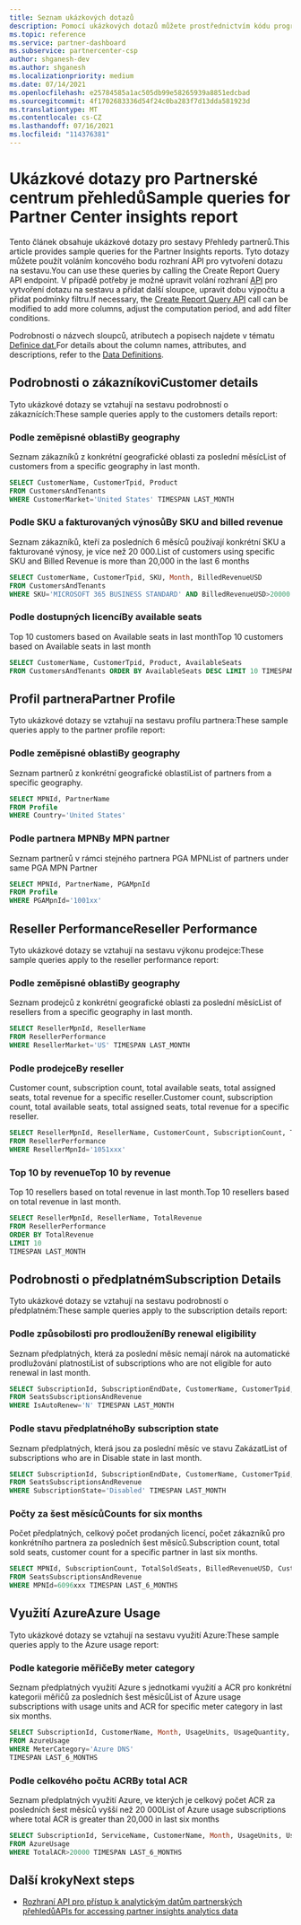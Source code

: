 ```yaml
---
title: Seznam ukázkových dotazů
description: Pomocí ukázkových dotazů můžete prostřednictvím kódu programu přistupovat k analytickým datům partnerských přehledů.
ms.topic: reference
ms.service: partner-dashboard
ms.subservice: partnercenter-csp
author: shganesh-dev
ms.author: shganesh
ms.localizationpriority: medium
ms.date: 07/14/2021
ms.openlocfilehash: e25784585a1ac505db99e58265939a8851edcbad
ms.sourcegitcommit: 4f1702683336d54f24c0ba283f7d13dda581923d
ms.translationtype: MT
ms.contentlocale: cs-CZ
ms.lasthandoff: 07/16/2021
ms.locfileid: "114376381"
---
```

# <a name="sample-queries-for-partner-center-insights-report"></a><span data-ttu-id="d35fe-103">Ukázkové dotazy pro Partnerské centrum přehledů</span><span class="sxs-lookup"><span data-stu-id="d35fe-103">Sample queries for Partner Center insights report</span></span>

<span data-ttu-id="d35fe-104">Tento článek obsahuje ukázkové dotazy pro sestavy Přehledy partnerů.</span><span class="sxs-lookup"><span data-stu-id="d35fe-104">This article provides sample queries for the Partner Insights reports.</span></span> <span data-ttu-id="d35fe-105">Tyto dotazy můžete použít voláním koncového bodu rozhraní API pro vytvoření dotazu na sestavu.</span><span class="sxs-lookup"><span data-stu-id="d35fe-105">You can use these queries by calling the Create Report Query API endpoint.</span></span> <span data-ttu-id="d35fe-106">V případě potřeby je možné upravit volání rozhraní [API](insights-programmatic-access-paradigm.md#create-report-query-api) pro vytvoření dotazu na sestavu a přidat další sloupce, upravit dobu výpočtu a přidat podmínky filtru.</span><span class="sxs-lookup"><span data-stu-id="d35fe-106">If necessary, the [Create Report Query API](insights-programmatic-access-paradigm.md#create-report-query-api) call can be modified to add more columns, adjust the computation period, and add filter conditions.</span></span>

<span data-ttu-id="d35fe-107">Podrobnosti o názvech sloupců, atributech a popisech najdete v tématu [Definice dat.](insights-data-definitions.md)</span><span class="sxs-lookup"><span data-stu-id="d35fe-107">For details about the column names, attributes, and descriptions, refer to the [Data Definitions](insights-data-definitions.md).</span></span>

## <a name="customer-details"></a><span data-ttu-id="d35fe-108">Podrobnosti o zákazníkovi</span><span class="sxs-lookup"><span data-stu-id="d35fe-108">Customer details</span></span>

<span data-ttu-id="d35fe-109">Tyto ukázkové dotazy se vztahují na sestavu podrobností o zákaznících:</span><span class="sxs-lookup"><span data-stu-id="d35fe-109">These sample queries apply to the customers details report:</span></span>

### <a name="by-geography"></a><span data-ttu-id="d35fe-110">Podle zeměpisné oblasti</span><span class="sxs-lookup"><span data-stu-id="d35fe-110">By geography</span></span>

<span data-ttu-id="d35fe-111">Seznam zákazníků z konkrétní geografické oblasti za poslední měsíc</span><span class="sxs-lookup"><span data-stu-id="d35fe-111">List of customers from a specific geography in last month.</span></span>

```sql
SELECT CustomerName, CustomerTpid, Product 
FROM CustomersAndTenants 
WHERE CustomerMarket='United States' TIMESPAN LAST_MONTH
```

### <a name="by-sku-and-billed-revenue"></a><span data-ttu-id="d35fe-112">Podle SKU a fakturovaných výnosů</span><span class="sxs-lookup"><span data-stu-id="d35fe-112">By SKU and billed revenue</span></span>

<span data-ttu-id="d35fe-113">Seznam zákazníků, kteří za posledních 6 měsíců používají konkrétní SKU a fakturované výnosy, je více než 20 000.</span><span class="sxs-lookup"><span data-stu-id="d35fe-113">List of customers using specific SKU and Billed Revenue is more than 20,000 in the last 6 months</span></span>

```sql
SELECT CustomerName, CustomerTpid, SKU, Month, BilledRevenueUSD 
FROM CustomersAndTenants 
WHERE SKU='MICROSOFT 365 BUSINESS STANDARD' AND BilledRevenueUSD>20000 TIMESPAN LAST_6_MONTHS
```

### <a name="by-available-seats"></a><span data-ttu-id="d35fe-114">Podle dostupných licencí</span><span class="sxs-lookup"><span data-stu-id="d35fe-114">By available seats</span></span>

<span data-ttu-id="d35fe-115">Top 10 customers based on Available seats in last month</span><span class="sxs-lookup"><span data-stu-id="d35fe-115">Top 10 customers based on Available seats in last month</span></span>

```sql
SELECT CustomerName, CustomerTpid, Product, AvailableSeats 
FROM CustomersAndTenants ORDER BY AvailableSeats DESC LIMIT 10 TIMESPAN LAST_MONTH
```

## <a name="partner-profile"></a><span data-ttu-id="d35fe-116">Profil partnera</span><span class="sxs-lookup"><span data-stu-id="d35fe-116">Partner Profile</span></span>

<span data-ttu-id="d35fe-117">Tyto ukázkové dotazy se vztahují na sestavu profilu partnera:</span><span class="sxs-lookup"><span data-stu-id="d35fe-117">These sample queries apply to the partner profile report:</span></span>

### <a name="by-geography"></a><span data-ttu-id="d35fe-118">Podle zeměpisné oblasti</span><span class="sxs-lookup"><span data-stu-id="d35fe-118">By geography</span></span>

<span data-ttu-id="d35fe-119">Seznam partnerů z konkrétní geografické oblasti</span><span class="sxs-lookup"><span data-stu-id="d35fe-119">List of partners from a specific geography.</span></span>

```sql
SELECT MPNId, PartnerName 
FROM Profile 
WHERE Country='United States'
```

### <a name="by-mpn-partner"></a><span data-ttu-id="d35fe-120">Podle partnera MPN</span><span class="sxs-lookup"><span data-stu-id="d35fe-120">By MPN partner</span></span>

<span data-ttu-id="d35fe-121">Seznam partnerů v rámci stejného partnera PGA MPN</span><span class="sxs-lookup"><span data-stu-id="d35fe-121">List of partners under same PGA MPN Partner</span></span>

```sql
SELECT MPNId, PartnerName, PGAMpnId 
FROM Profile 
WHERE PGAMpnId='1001xx'
```

## <a name="reseller-performance"></a><span data-ttu-id="d35fe-122">Reseller Performance</span><span class="sxs-lookup"><span data-stu-id="d35fe-122">Reseller Performance</span></span>

<span data-ttu-id="d35fe-123">Tyto ukázkové dotazy se vztahují na sestavu výkonu prodejce:</span><span class="sxs-lookup"><span data-stu-id="d35fe-123">These sample queries apply to the reseller performance report:</span></span>

### <a name="by-geography"></a><span data-ttu-id="d35fe-124">Podle zeměpisné oblasti</span><span class="sxs-lookup"><span data-stu-id="d35fe-124">By geography</span></span>

<span data-ttu-id="d35fe-125">Seznam prodejců z konkrétní geografické oblasti za poslední měsíc</span><span class="sxs-lookup"><span data-stu-id="d35fe-125">List of resellers from a specific geography in last month.</span></span>

```sql
SELECT ResellerMpnId, ResellerName 
FROM ResellerPerformance 
WHERE ResellerMarket='US' TIMESPAN LAST_MONTH
```

### <a name="by-reseller"></a><span data-ttu-id="d35fe-126">Podle prodejce</span><span class="sxs-lookup"><span data-stu-id="d35fe-126">By reseller</span></span>

<span data-ttu-id="d35fe-127">Customer count, subscription count, total available seats, total assigned seats, total revenue for a specific reseller.</span><span class="sxs-lookup"><span data-stu-id="d35fe-127">Customer count, subscription count, total available seats, total assigned seats, total revenue for a specific reseller.</span></span>

```sql
SELECT ResellerMpnId, ResellerName, CustomerCount, SubscriptionCount, TotalAvailableSeats, TotalAssignedSeats, TotalRevenue 
FROM ResellerPerformance 
WHERE ResellerMpnId='1051xxx'
```

### <a name="top-10-by-revenue"></a><span data-ttu-id="d35fe-128">Top 10 by revenue</span><span class="sxs-lookup"><span data-stu-id="d35fe-128">Top 10 by revenue</span></span>

<span data-ttu-id="d35fe-129">Top 10 resellers based on total revenue in last month.</span><span class="sxs-lookup"><span data-stu-id="d35fe-129">Top 10 resellers based on total revenue in last month.</span></span>

```sql
SELECT ResellerMpnId, ResellerName, TotalRevenue 
FROM ResellerPerformance 
ORDER BY TotalRevenue 
LIMIT 10 
TIMESPAN LAST_MONTH
```

## <a name="subscription-details"></a><span data-ttu-id="d35fe-130">Podrobnosti o předplatném</span><span class="sxs-lookup"><span data-stu-id="d35fe-130">Subscription Details</span></span>

<span data-ttu-id="d35fe-131">Tyto ukázkové dotazy se vztahují na sestavu podrobností o předplatném:</span><span class="sxs-lookup"><span data-stu-id="d35fe-131">These sample queries apply to the subscription details report:</span></span>

### <a name="by-renewal-eligibility"></a><span data-ttu-id="d35fe-132">Podle způsobilosti pro prodloužení</span><span class="sxs-lookup"><span data-stu-id="d35fe-132">By renewal eligibility</span></span>

<span data-ttu-id="d35fe-133">Seznam předplatných, která za poslední měsíc nemají nárok na automatické prodlužování platnosti</span><span class="sxs-lookup"><span data-stu-id="d35fe-133">List of subscriptions who are not eligible for auto renewal in last month.</span></span>

```sql
SELECT SubscriptionId, SubscriptionEndDate, CustomerName, CustomerTpid, Product 
FROM SeatsSubscriptionsAndRevenue 
WHERE IsAutoRenew='N' TIMESPAN LAST_MONTH
```

### <a name="by-subscription-state"></a><span data-ttu-id="d35fe-134">Podle stavu předplatného</span><span class="sxs-lookup"><span data-stu-id="d35fe-134">By subscription state</span></span>

<span data-ttu-id="d35fe-135">Seznam předplatných, která jsou za poslední měsíc ve stavu Zakázat</span><span class="sxs-lookup"><span data-stu-id="d35fe-135">List of subscriptions who are in Disable state in last month.</span></span>

```sql
SELECT SubscriptionId, SubscriptionEndDate, CustomerName, CustomerTpid, Product 
FROM SeatsSubscriptionsAndRevenue 
WHERE SubscriptionState='Disabled' TIMESPAN LAST_MONTH
```

### <a name="counts-for-six-months"></a><span data-ttu-id="d35fe-136">Počty za šest měsíců</span><span class="sxs-lookup"><span data-stu-id="d35fe-136">Counts for six months</span></span>

<span data-ttu-id="d35fe-137">Počet předplatných, celkový počet prodaných licencí, počet zákazníků pro konkrétního partnera za posledních šest měsíců.</span><span class="sxs-lookup"><span data-stu-id="d35fe-137">Subscription count, total sold seats, customer count for a specific partner in last six months.</span></span>

```sql
SELECT MPNId, SubscriptionCount, TotalSoldSeats, BilledRevenueUSD, CustomerCount 
FROM SeatsSubscriptionsAndRevenue 
WHERE MPNId=6096xxx TIMESPAN LAST_6_MONTHS
```

## <a name="azure-usage"></a><span data-ttu-id="d35fe-138">Využití Azure</span><span class="sxs-lookup"><span data-stu-id="d35fe-138">Azure Usage</span></span>

<span data-ttu-id="d35fe-139">Tyto ukázkové dotazy se vztahují na sestavu využití Azure:</span><span class="sxs-lookup"><span data-stu-id="d35fe-139">These sample queries apply to the Azure usage report:</span></span>

### <a name="by-meter-category"></a><span data-ttu-id="d35fe-140">Podle kategorie měřiče</span><span class="sxs-lookup"><span data-stu-id="d35fe-140">By meter category</span></span>

<span data-ttu-id="d35fe-141">Seznam předplatných využití Azure s jednotkami využití a ACR pro konkrétní kategorii měřičů za posledních šest měsíců</span><span class="sxs-lookup"><span data-stu-id="d35fe-141">List of Azure usage subscriptions with usage units and ACR for specific meter category in last six months.</span></span>

```sql
SELECT SubscriptionId, CustomerName, Month, UsageUnits, UsageQuantity, TotalACR 
FROM AzureUsage 
WHERE MeterCategory='Azure DNS' 
TIMESPAN LAST_6_MONTHS
```

### <a name="by-total-acr"></a><span data-ttu-id="d35fe-142">Podle celkového počtu ACR</span><span class="sxs-lookup"><span data-stu-id="d35fe-142">By total ACR</span></span>

<span data-ttu-id="d35fe-143">Seznam předplatných využití Azure, ve kterých je celkový počet ACR za posledních šest měsíců vyšší než 20 000</span><span class="sxs-lookup"><span data-stu-id="d35fe-143">List of Azure usage subscriptions where total ACR is greater than 20,000 in last six months</span></span>

```sql
SELECT SubscriptionId, ServiceName, CustomerName, Month, UsageUnits, UsageQuantity, TotalACR 
FROM AzureUsage 
WHERE TotalACR>20000 TIMESPAN LAST_6_MONTHS
```

## <a name="next-steps"></a><span data-ttu-id="d35fe-144">Další kroky</span><span class="sxs-lookup"><span data-stu-id="d35fe-144">Next steps</span></span>

- [<span data-ttu-id="d35fe-145">Rozhraní API pro přístup k analytickým datům partnerských přehledů</span><span class="sxs-lookup"><span data-stu-id="d35fe-145">APIs for accessing partner insights analytics data</span></span>](insights-programmatic-analytics-available-api.md)